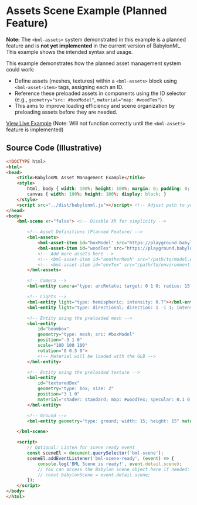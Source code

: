 # Assets Scene Example (Planned Feature)

**Note:** The `<bml-assets>` system demonstrated in this example is a planned feature and is **not yet implemented** in the current version of BabylonML. This example shows the intended syntax and usage.

This example demonstrates how the planned asset management system could work:

*   Define assets (meshes, textures) within a `<bml-assets>` block using `<bml-asset-item>` tags, assigning each an ID.
*   Reference these preloaded assets in components using the ID selector (e.g., `geometry="src: #boxModel"`, `material="map: #woodTex"`).
*   This aims to improve loading efficiency and scene organization by preloading assets before they are needed.

[View Live Example](../../examples/assets_scene.html) (Note: Will not function correctly until the `<bml-assets>` feature is implemented)

## Source Code (Illustrative)

```html
<!DOCTYPE html>
<html>
<head>
    <title>BabylonML Asset Management Example</title>
    <style>
        html, body { width: 100%; height: 100%; margin: 0; padding: 0; overflow: hidden; }
        canvas { width: 100%; height: 100%; display: block; }
    </style>
    <script src="../dist/babylonml.js"></script> <!-- Adjust path to your build -->
</head>
<body>
    <bml-scene xr="false"> <!-- Disable XR for simplicity -->

        <!-- Asset Definitions (Planned Feature) -->
        <bml-assets>
            <bml-asset-item id="boxModel" src="https://playground.babylonjs.com/scenes/BoomBox.glb" type="mesh"></bml-asset-item>
            <bml-asset-item id="woodTex" src="https://playground.babylonjs.com/textures/wood.jpg" type="texture"></bml-asset-item>
            <!-- Add more assets here -->
            <!-- <bml-asset-item id="anotherMesh" src="/path/to/model.obj" type="mesh"></bml-asset-item> -->
            <!-- <bml-asset-item id="envTex" src="/path/to/environment.env" type="texture"></bml-asset-item> -->
        </bml-assets>

        <!-- Camera -->
        <bml-entity camera="type: arcRotate; target: 0 1 0; radius: 15; beta: 1.2; alpha: -1.5"></bml-entity>

        <!-- Lights -->
        <bml-entity light="type: hemispheric; intensity: 0.7"></bml-entity>
        <bml-entity light="type: directional; direction: 1 -1 1; intensity: 0.5"></bml-entity>

        <!-- Entity using the preloaded mesh -->
        <bml-entity
            id="boombox"
            geometry="type: mesh; src: #boxModel"
            position="-3 1 0"
            scale="100 100 100"
            rotation="0 0.5 0">
            <!-- Material will be loaded with the GLB -->
        </bml-entity>

        <!-- Entity using the preloaded texture -->
        <bml-entity
            id="texturedBox"
            geometry="type: box; size: 2"
            position="3 1 0"
            material="shader: standard; map: #woodTex; specular: 0.1 0.1 0.1">
        </bml-entity>

        <!-- Ground -->
        <bml-entity geometry="type: ground; width: 15; height: 15" material="color: #444"></bml-entity>

    </bml-scene>

    <script>
        // Optional: Listen for scene ready event
        const sceneEl = document.querySelector('bml-scene');
        sceneEl.addEventListener('bml-scene-ready', (event) => {
            console.log('BML Scene is ready!', event.detail.scene);
            // You can access the Babylon scene object here if needed:
            // const babylonScene = event.detail.scene;
        });
    </script>
</body>
</html>
```